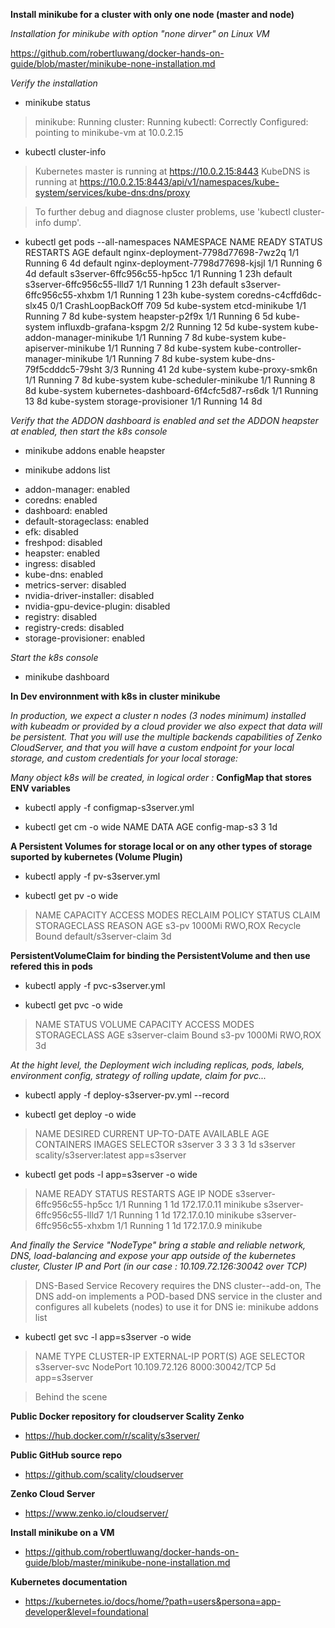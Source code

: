 **Install minikube for a cluster with only one node (master and node)**

*Installation for minikube with option "none dirver" on Linux VM*

https://github.com/robertluwang/docker-hands-on-guide/blob/master/minikube-none-installation.md

*Verify the installation*
  * minikube status
>minikube: Running
cluster: Running
kubectl: Correctly Configured: pointing to minikube-vm at 10.0.2.15

  * kubectl cluster-info
>Kubernetes master is running at https://10.0.2.15:8443
KubeDNS is running at https://10.0.2.15:8443/api/v1/namespaces/kube-system/services/kube-dns:dns/proxy

>To further debug and diagnose cluster problems, use 'kubectl cluster-info dump'.

  * kubectl get pods --all-namespaces
NAMESPACE     NAME                                    READY   STATUS             RESTARTS   AGE
default       nginx-deployment-7798d77698-7wz2q       1/1     Running            6          4d
default       nginx-deployment-7798d77698-kjsjl       1/1     Running            6          4d
default       s3server-6ffc956c55-hp5cc               1/1     Running            1          23h
default       s3server-6ffc956c55-llld7               1/1     Running            1          23h
default       s3server-6ffc956c55-xhxbm               1/1     Running            1          23h
kube-system   coredns-c4cffd6dc-slx45                 0/1     CrashLoopBackOff   709        5d
kube-system   etcd-minikube                           1/1     Running            7          8d
kube-system   heapster-p2f9x                          1/1     Running            6          5d
kube-system   influxdb-grafana-kspgm                  2/2     Running            12         5d
kube-system   kube-addon-manager-minikube             1/1     Running            7          8d
kube-system   kube-apiserver-minikube                 1/1     Running            7          8d
kube-system   kube-controller-manager-minikube        1/1     Running            7          8d
kube-system   kube-dns-79f5cdddc5-79sht               3/3     Running            41         2d
kube-system   kube-proxy-smk6n                        1/1     Running            7          8d
kube-system   kube-scheduler-minikube                 1/1     Running            8          8d
kube-system   kubernetes-dashboard-6f4cfc5d87-rs6dk   1/1     Running            13         8d
kube-system   storage-provisioner                     1/1     Running            14         8d

*Verify that the ADDON dashboard is enabled and set the ADDON heapster at enabled, then start the k8s console*

  * minikube addons enable heapster

  * minikube addons list
- addon-manager: enabled
- coredns: enabled
- dashboard: enabled
- default-storageclass: enabled
- efk: disabled
- freshpod: disabled
- heapster: enabled
- ingress: disabled
- kube-dns: enabled
- metrics-server: disabled
- nvidia-driver-installer: disabled
- nvidia-gpu-device-plugin: disabled
- registry: disabled
- registry-creds: disabled
- storage-provisioner: enabled

*Start the k8s console*

  * minikube dashboard

**In Dev environnment with k8s in cluster minikube**

*In production, we expect a cluster n nodes (3 nodes minimum) installed with kubeadm or provided by a cloud provider
we also expect that data will be persistent.
That you will use the multiple backends capabilities of Zenko CloudServer, and that you will have a custom endpoint for your local storage, and custom credentials for your local storage:*

*Many object k8s will be created, in logical order :*
**ConfigMap that stores ENV variables**

  * kubectl apply -f configmap-s3server.yml

  * kubectl get cm -o wide
NAME            DATA   AGE
config-map-s3   3      1d

**A Persistent Volumes for storage local or on any other types of storage suported by kubernetes (Volume Plugin)**

  * kubectl apply -f pv-s3server.yml

  * kubectl get pv -o wide
>NAME     CAPACITY   ACCESS MODES   RECLAIM POLICY   STATUS   CLAIM                     STORAGECLASS   REASON   AGE
s3-pv    1000Mi     RWO,ROX        Recycle          Bound    default/s3server-claim                            3d

**PersistentVolumeClaim for binding the PersistentVolume and then use refered this in pods**
  * kubectl apply -f pvc-s3server.yml

  * kubectl get pvc -o wide
>NAME              STATUS   VOLUME   CAPACITY   ACCESS MODES   STORAGECLASS   AGE
s3server-claim    Bound    s3-pv    1000Mi     RWO,ROX                       3d

*At the hight level, the Deployment wich including replicas, pods, labels, environment config, strategy of rolling update, claim for pvc...*

  * kubectl apply -f deploy-s3server-pv.yml --record

  * kubectl get deploy -o wide
>NAME               DESIRED   CURRENT   UP-TO-DATE   AVAILABLE   AGE   CONTAINERS   IMAGES                    SELECTOR
s3server           3         3         3            3           1d    s3server     scality/s3server:latest   app=s3server

  * kubectl get pods -l app=s3server -o wide
>NAME                        READY   STATUS    RESTARTS   AGE   IP            NODE
s3server-6ffc956c55-hp5cc   1/1     Running   1          1d    172.17.0.11   minikube
s3server-6ffc956c55-llld7   1/1     Running   1          1d    172.17.0.10   minikube
s3server-6ffc956c55-xhxbm   1/1     Running   1          1d    172.17.0.9    minikube

*And finally the Service "NodeType" bring a stable and reliable network, DNS, load-balancing and expose your app outside of the kubernetes cluster, Cluster IP and Port (in our case : 10.109.72.126:30042 over TCP)*

>DNS-Based Service Recovery requires the DNS cluster--add-on,
The DNS add-on implements a POD-based DNS service in the cluster and configures all kubelets (nodes) to use it for DNS
ie: minikube addons list

  * kubectl get svc -l app=s3server -o wide
>NAME           TYPE       CLUSTER-IP      EXTERNAL-IP   PORT(S)          AGE   SELECTOR
s3server-svc   NodePort   10.109.72.126   <none>        8000:30042/TCP   5d    app=s3server

> Behind the scene

**Public Docker repository for cloudserver Scality Zenko**
  * https://hub.docker.com/r/scality/s3server/

**Public GitHub source repo**
  * https://github.com/scality/cloudserver

**Zenko Cloud Server**
  * https://www.zenko.io/cloudserver/

**Install minikube on a VM**
  * https://github.com/robertluwang/docker-hands-on-guide/blob/master/minikube-none-installation.md

**Kubernetes documentation**
  * https://kubernetes.io/docs/home/?path=users&persona=app-developer&level=foundational
